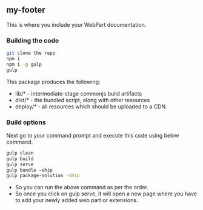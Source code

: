## my-footer

This is where you include your WebPart documentation.

### Building the code

```bash
git clone the repo
npm i
npm i -g gulp
gulp
```

This package produces the following:

* lib/* - intermediate-stage commonjs build artifacts
* dist/* - the bundled script, along with other resources
* deploy/* - all resources which should be uploaded to a CDN.

### Build options

Next go to your command prompt and execute this code using below command.

```bash
gulp clean
gulp build
gulp serve
gulp bundle –ship
gulp package-solution -ship
```
* So you can run the above command as per the order. 
* So once you click on gulp serve, it will open a new page where you have to add your newly added web part or extensions.
